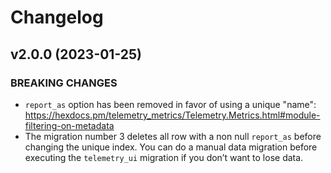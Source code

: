 # Changelog

## v2.0.0 (2023-01-25)

### BREAKING CHANGES

- `report_as` option has been removed in favor of using a unique "name": https://hexdocs.pm/telemetry_metrics/Telemetry.Metrics.html#module-filtering-on-metadata
- The migration number 3 deletes all row with a non null `report_as` before changing the unique index. You can do a manual data migration before executing the `telemetry_ui` migration if you don’t want to lose data.
